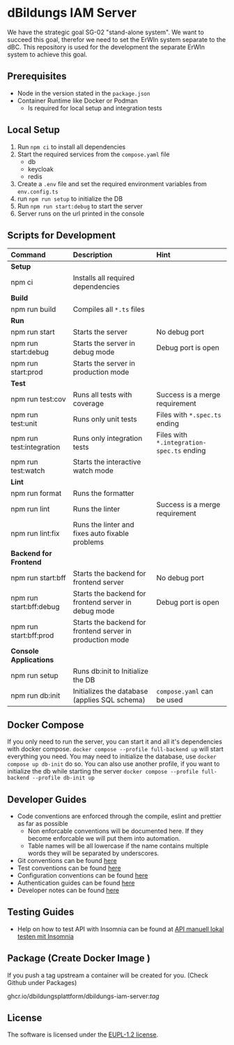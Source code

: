 # dBildungs IAM Server

We have the strategic goal SG-02 "stand-alone system". We want to succeed this goal, therefor we need to set the ErWIn system separate to the dBC. This repository is used for the development the separate ErWIn system to achieve this goal.

## Prerequisites

* Node in the version stated in the `package.json`
* Container Runtime like Docker or Podman
  * Is required for local setup and integration tests

## Local Setup

1. Run `npm ci` to install all dependencies
2. Start the required services from the `compose.yaml` file
   * db
   * keycloak
   * redis
3. Create a `.env` file and set the required environment variables from `env.config.ts`
4. run `npm run setup` to initialize the DB
5. Run `npm run start:debug` to start the server
6. Server runs on the url printed in the console

## Scripts for Development

| Command                  | Description                                               | Hint                                      |
|:-------------------------| :-------------------------------------------------------- | :---------------------------------------- |
| **Setup**                |                                                           |                                           |
| npm ci                   | Installs all required dependencies                        |                                           |
| **Build**                |                                                           |                                           |
| npm run build            | Compiles all `*.ts` files                                 |                                           |
| **Run**                  |                                                           |                                           |
| npm run start            | Starts the server                                         | No debug port                             |
| npm run start:debug      | Starts the server in debug mode                           | Debug port is open                        |
| npm run start:prod       | Starts the server in production mode                      |                                           |
| **Test**                 |                                                           |                                           |
| npm run test:cov         | Runs all tests with coverage                              | Success is a merge requirement            |
| npm run test:unit        | Runs only unit tests                                      | Files with `*.spec.ts` ending             |
| npm run test:integration | Runs only integration tests                               | Files with `*.integration-spec.ts` ending |
| npm run test:watch       | Starts the interactive watch mode                         |                                           |
| **Lint**                 |                                                           |                                           |
| npm run format           | Runs the formatter                                        |                                           |
| npm run lint             | Runs the linter                                           | Success is a merge requirement            |
| npm run lint:fix         | Runs the linter and fixes auto fixable problems           |                                           |
| **Backend for Frontend** |                                                           |                                           |
| npm run start:bff        | Starts the backend for frontend server                    | No debug port                             |
| npm run start:bff:debug  | Starts the backend for frontend server in debug mode      | Debug port is open                        |
| npm run start:bff:prod   | Starts the backend for frontend server in production mode |                                           |
| **Console Applications** |                                                           |                                           |
| npm run setup            | Runs db:init to Initialize the DB                         |                                           |
| npm run db:init          | Initializes the database (applies SQL schema)             | `compose.yaml` can be used                |

## Docker Compose

If you only need to run the server, you can start it and all it's dependencies with docker compose.
`docker compose --profile full-backend up` will start everything you need.
You may need to initialize the database, use `docker compose up db-init` do so.
You can also use another profile, if you want to initialize the db while starting the server `docker compose --profile full-backend --profile db-init up`

## Developer Guides

* Code conventions are enforced through the compile, eslint and prettier as far as possible
  * Non enforcable conventions will be documented here. If they become enforcable we will put them into
      automation.
  * Table names will be all lowercase if the name contains multiple words they will be separated by
        underscores.
* Git conventions can be found [here](./docs/git.md)
* Test conventions can be found [here](./docs/tests.md)
* Configuration conventions can be found [here](./docs/config.md)
* Authentication guides can be found [here](./docs/auth.md)
* Developer notes can be found [here](./docs/developer-notes.md)

## Testing Guides
* Help on how to test API with Insomnia can be found at [API manuell lokal testen mit Insomnia](./docs/test-api-with-insomnia.md)

## Package (Create Docker Image )

If you push a tag upstream a container will be created for you. (Check Github under Packages)

ghcr.io/dbildungsplattform/dbildungs-iam-server:*tag*

## License

The software is licensed under the [EUPL-1.2 license](./LICENSE).
